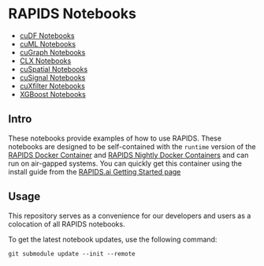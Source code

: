 # RAPIDS Notebooks

- [cuDF Notebooks](https://github.com/rapidsai/cudf/tree/branch-0.13/notebooks)
- [cuML Notebooks](https://github.com/rapidsai/cuml/tree/branch-0.13/notebooks)
- [cuGraph Notebooks](https://github.com/rapidsai/cugraph/tree/branch-0.13/notebooks)
- [CLX Notebooks](https://github.com/rapidsai/clx/tree/branch-0.13/notebooks)
- [cuSpatial Notebooks](https://github.com/rapidsai/cuspatial/tree/branch-0.13/notebooks)
- [cuSignal Notebooks](https://github.com/rapidsai/cusignal/tree/branch-0.13/notebooks)
- [cuXfilter Notebooks](https://github.com/rapidsai/cuxfilter/tree/branch-0.13/notebooks)
- [XGBoost Notebooks](https://github.com/rapidsai/xgboost-conda/tree/branch-0.13/notebooks)

## Intro

These notebooks provide examples of how to use RAPIDS.  These notebooks are designed to be self-contained with the `runtime` version of the [RAPIDS Docker Container](https://hub.docker.com/r/rapidsai/rapidsai/) and [RAPIDS Nightly Docker Containers](https://hub.docker.com/r/rapidsai/rapidsai-nightly) and can run on air-gapped systems.  You can quickly get this container using the install guide from the [RAPIDS.ai Getting Started page](https://rapids.ai/start.html#get-rapids)

## Usage

This repository serves as a convenience for our developers and users as a colocation of all RAPIDS notebooks.

To get the latest notebook updates, use the following command:

`git submodule update --init --remote`
